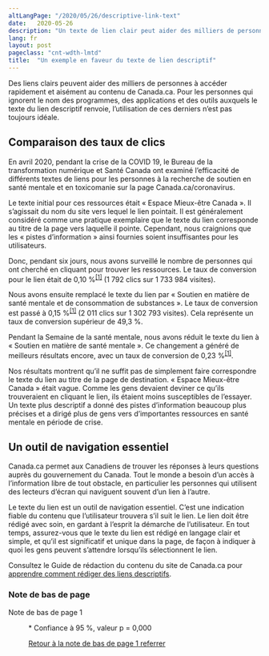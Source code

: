 ```yaml
---
altLangPage: "/2020/05/26/descriptive-link-text"
date:   2020-05-26
description: "Un texte de lien clair peut aider des milliers de personnes supplémentaires à accéder rapidement et facilement au contenu de Canada.ca dont elles ont besoin."
lang: fr
layout: post
pageclass: "cnt-wdth-lmtd"
title:  "Un exemple en faveur du texte de lien descriptif"
---
```


Des liens clairs peuvent aider des milliers de personnes à accéder rapidement et aisément au contenu de Canada.ca. Pour les personnes qui ignorent le nom des programmes, des applications et des outils auxquels le texte du lien descriptif renvoie, l’utilisation de ces derniers n’est pas toujours idéale.

## Comparaison des taux de clics

En avril 2020, pendant la crise de la COVID 19, le Bureau de la transformation numérique et Santé Canada ont examiné l’efficacité de différents textes de liens pour les personnes à la recherche de soutien en santé mentale et en toxicomanie sur la page Canada.ca/coronavirus.

Le texte initial pour ces ressources était «&nbsp;Espace Mieux-être Canada&nbsp;». Il s’agissait du nom du site vers lequel le lien pointait. Il est généralement considéré comme une pratique exemplaire que le texte du lien corresponde au titre de la page vers laquelle il pointe. Cependant, nous craignions que les «&nbsp;pistes d’information&nbsp;» ainsi fournies soient insuffisantes pour les utilisateurs.

Donc, pendant six jours, nous avons surveillé le nombre de personnes qui ont cherché en cliquant pour trouver les ressources. Le taux de conversion pour le lien était de 0,10&nbsp;%<sup id="fn1-rtn" class="fn-lnk">[[1]](#fn1)</sup> (1 792 clics sur 1 733 984 visites).

Nous avons ensuite remplacé le texte du lien par «&nbsp;Soutien en matière de santé mentale et de consommation de substances&nbsp;». Le taux de conversion est passé à 0,15&nbsp;%<sup id="fn1-rtn" class="fn-lnk">[[1]](#fn1)</sup> (2 011 clics sur 1 302 793 visites). Cela représente un taux de conversion supérieur de 49,3&nbsp;%.

Pendant la Semaine de la santé mentale, nous avons réduit le texte du lien à «&nbsp;Soutien en matière de santé mentale&nbsp;». Ce changement a généré de meilleurs résultats encore, avec un taux de conversion de 0,23&nbsp;%<sup id="fn1-rtn" class="fn-lnk">[[1]](#fn1)</sup>.

Nos résultats montrent qu’il ne suffit pas de simplement faire correspondre le texte du lien au titre de la page de destination.
«&nbsp;Espace Mieux-être Canada&nbsp;» était vague. Comme les gens devaient deviner ce qu’ils trouveraient en cliquant le lien, ils étaient moins susceptibles de l’essayer. Un texte plus descriptif a donné des pistes d’information beaucoup plus précises et a dirigé plus de gens vers d’importantes ressources en santé mentale en période de crise.

## Un outil de navigation essentiel

Canada.ca permet aux Canadiens de trouver les réponses à leurs questions auprès du gouvernement du Canada. Tout le monde a besoin d’un accès à l’information libre de tout obstacle, en particulier les personnes qui utilisent des lecteurs d’écran qui naviguent souvent d’un lien à l’autre.

Le texte du lien est un outil de navigation essentiel. C’est une indication fiable du contenu que l’utilisateur trouvera s’il suit le lien. Le lien doit être rédigé avec soin, en gardant à l’esprit la démarche de l’utilisateur. En tout temps, assurez-vous que le texte du lien est rédigé en langage clair et simple, et qu’il est significatif et unique dans la page, de façon à indiquer à quoi les gens peuvent s’attendre lorsqu’ils sélectionnent le lien.

Consultez le Guide de rédaction du contenu du site de Canada.ca pour [apprendre comment rédiger des liens descriptifs](https://www.canada.ca/fr/secretariat-conseil-tresor/services/communications-gouvernementales/guide-redaction-contenu-canada.html#wp7-2).

<div class="wb-fnote wb-init wb-fnote-inited" role="note" id="wb-auto-4">
  <h3 id="fn" class="wb-inv">Note de bas de page</h3>
  <dl>
    <dt id="fn1-dt">Note de bas de page 1</dt>
    <dd id="fn1" tabindex="-1" aria-labelledby="fn1-dt">
      <p> * Confiance à 95&nbsp;%, valeur p = 0,000</p>
      <p class="fn-rtn"><a href="#fn1-rtn"><span class="wb-invisible">Retour à la note de bas de page </span>1<span class="wb-invisible"> referrer</span></a></p>
    </dd>
  </dl>
</div>
